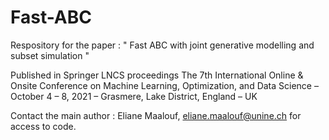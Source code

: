 # Fast-ABC
Respository for the paper : " Fast ABC with joint generative modelling and subset simulation " 

Published in Springer LNCS proceedings The 7th International Online & Onsite Conference on Machine Learning, Optimization, and Data Science – October 4 – 8, 2021 – Grasmere, Lake District, England – UK
 
Contact the main author : Eliane Maalouf, eliane.maalouf@unine.ch for access to code. 

